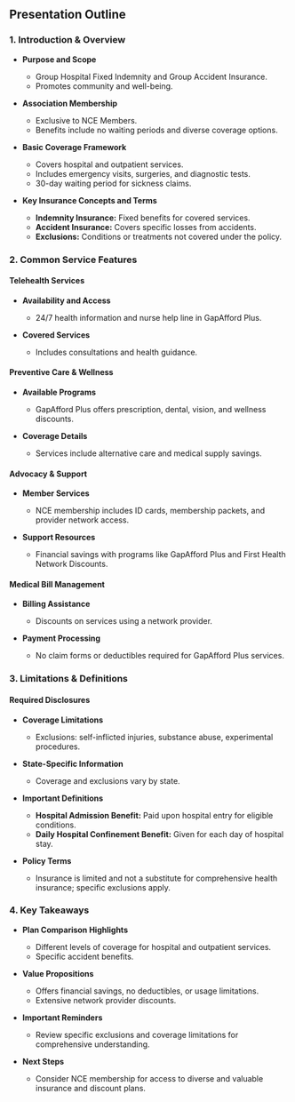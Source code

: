 ## Presentation Outline

### 1. Introduction & Overview
- **Purpose and Scope**
  - Group Hospital Fixed Indemnity and Group Accident Insurance.
  - Promotes community and well-being.
  
- **Association Membership**
  - Exclusive to NCE Members.
  - Benefits include no waiting periods and diverse coverage options.
  
- **Basic Coverage Framework**
  - Covers hospital and outpatient services.
  - Includes emergency visits, surgeries, and diagnostic tests.
  - 30-day waiting period for sickness claims.
  
- **Key Insurance Concepts and Terms**
  - **Indemnity Insurance:** Fixed benefits for covered services.
  - **Accident Insurance:** Covers specific losses from accidents.
  - **Exclusions:** Conditions or treatments not covered under the policy.

### 2. Common Service Features

#### Telehealth Services
- **Availability and Access**
  - 24/7 health information and nurse help line in GapAfford Plus.
  
- **Covered Services**
  - Includes consultations and health guidance.

#### Preventive Care & Wellness
- **Available Programs**
  - GapAfford Plus offers prescription, dental, vision, and wellness discounts.
  
- **Coverage Details**
  - Services include alternative care and medical supply savings.

#### Advocacy & Support
- **Member Services**
  - NCE membership includes ID cards, membership packets, and provider network access.
  
- **Support Resources**
  - Financial savings with programs like GapAfford Plus and First Health Network Discounts.

#### Medical Bill Management
- **Billing Assistance**
  - Discounts on services using a network provider.
  
- **Payment Processing**
  - No claim forms or deductibles required for GapAfford Plus services.

### 3. Limitations & Definitions

#### Required Disclosures
- **Coverage Limitations**
  - Exclusions: self-inflicted injuries, substance abuse, experimental procedures.
  
- **State-Specific Information**
  - Coverage and exclusions vary by state.
  
- **Important Definitions**
  - **Hospital Admission Benefit:** Paid upon hospital entry for eligible conditions.
  - **Daily Hospital Confinement Benefit:** Given for each day of hospital stay.
  
- **Policy Terms**
  - Insurance is limited and not a substitute for comprehensive health insurance; specific exclusions apply.

### 4. Key Takeaways

- **Plan Comparison Highlights**
  - Different levels of coverage for hospital and outpatient services.
  - Specific accident benefits.

- **Value Propositions**
  - Offers financial savings, no deductibles, or usage limitations.
  - Extensive network provider discounts.

- **Important Reminders**
  - Review specific exclusions and coverage limitations for comprehensive understanding.

- **Next Steps**
  - Consider NCE membership for access to diverse and valuable insurance and discount plans.